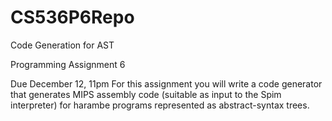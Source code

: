 # CS536P6Repo
Code Generation for AST

Programming Assignment 6

Due December 12, 11pm
For this assignment you will write a code generator that generates MIPS assembly code (suitable as input to the Spim interpreter) for harambe programs represented as abstract-syntax trees.
